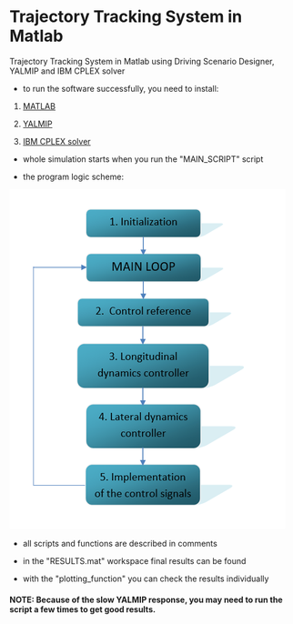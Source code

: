 # Trajectory Tracking System in Matlab 
Trajectory Tracking System in Matlab using Driving Scenario Designer, YALMIP and IBM CPLEX solver

- to run the software successfully, you need to install: 

1. [MATLAB](https://www.mathworks.com/downloads/)

2. [YALMIP](https://yalmip.github.io/tutorial/installation/)

3. [IBM CPLEX solver](https://www.ibm.com/products/ilog-cplex-optimization-studio?mhsrc=ibmsearch_p&mhq=IBM%20ILOG%20CPLEX%20Optimization%20Studio%20V12.9.0)

- whole simulation starts when you run the "MAIN_SCRIPT" script

- the program logic scheme: 

![](Trajectory_tracking_algorithm.png)

- all scripts and functions are described in comments

- in the "RESULTS.mat" workspace final results can be found

- with the "plotting_function" you can check the results individually

#### NOTE: Because of the slow YALMIP response, you may need to run the script a few times to get good results.



